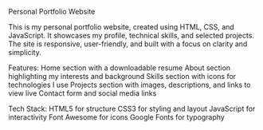 Personal Portfolio Website

This is my personal portfolio website, created using HTML, CSS, and JavaScript. 
It showcases my profile, technical skills, and selected projects. 
The site is responsive, user-friendly, and built with a focus on clarity and simplicity.

Features:
Home section with a downloadable resume
About section highlighting my interests and background
Skills section with icons for technologies I use
Projects section with images, descriptions, and links to view live
Contact form and social media links

Tech Stack:
HTML5 for structure
CSS3 for styling and layout
JavaScript for interactivity
Font Awesome for icons
Google Fonts for typography

